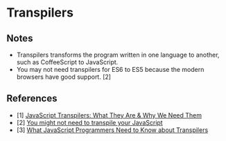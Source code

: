 # Transpilers

## Notes

- Transpilers transforms the program written in one language to another, such as CoffeeScript to JavaScript.
- You may not need transpilers for ES6 to ES5 because the modern browsers have good support. [2]

## References

- [1] [JavaScript Transpilers: What They Are & Why We Need Them](https://scotch.io/tutorials/javascript-transpilers-what-they-are-why-we-need-them)
- [2] [You might not need to transpile your JavaScript](https://medium.freecodecamp.org/you-might-not-need-to-transpile-your-javascript-4d5e0a438ca)
- [3] [What JavaScript Programmers Need to Know about Transpilers](https://thenewstack.io/javascript-transpilers-need-know/)
